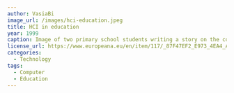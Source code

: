 ```yaml
---
author: VasiaBi
image_url: /images/hci-education.jpeg
title: HCI in education
year: 1999
caption: Image of two primary school students writing a story on the computer
license_url: https://www.europeana.eu/en/item/117/_87F47EF2_E973_4EA4_A15B_A3B032CD50C5?lang=en
categories:
  - Technology  
tags:
  - Computer
  - Education
---
```


